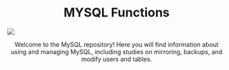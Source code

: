 <h1 align="center">MYSQL Functions</h1> <img src="https://cdn.jsdelivr.net/gh/devicons/devicon/icons/mysql/mysql-original-wordmark.svg" />
<p align="center">Welcome to the MySQL repository! Here you will find information about using and managing MySQL, including studies on mirroring, backups, and modify users and tables.</p>


